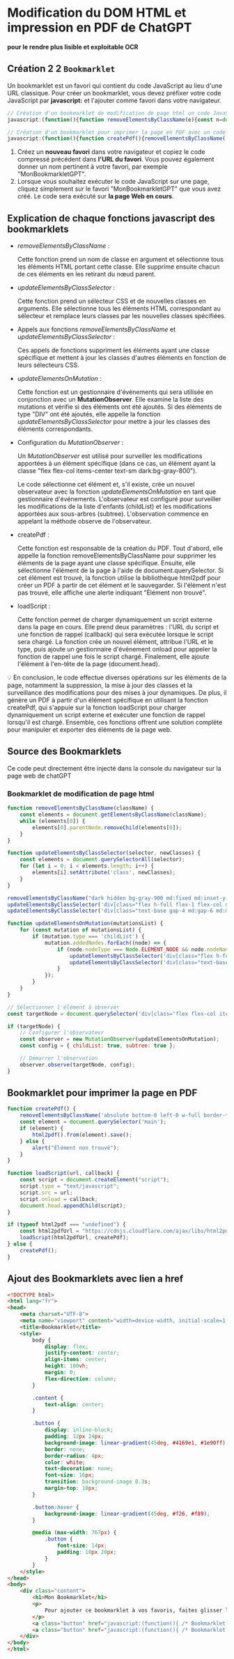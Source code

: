 # Modification du DOM HTML et impression en PDF de ChatGPT

**pour le rendre plus lisible et exploitable OCR**

## **Création 2 2 `Bookmarklet`**

Un bookmarklet est un favori qui contient du code JavaScript au lieu d'une URL classique. Pour créer un bookmarklet, vous devez préfixer votre code JavaScript par ****javascript:**** et l'ajouter comme favori dans votre navigateur.

```jsx
// Création d'un bookmarklet de modification de page html un code JavaScript compressé
javascript:(function(){function removeElementsByClassName(e){const n=document.getElementsByClassName(e);for(;n[0];)n[0].parentNode.removeChild(n[0])}function updateElementsByClassSelector(e,n){const t=document.querySelectorAll(e);for(let e=0;e<t.length;e++)t[e].setAttribute("class",n)}removeElementsByClassName("dark hidden bg-gray-900 md:fixed md:inset-y-0 md:flex md:w-[260px] md:flex-col"),updateElementsByClassSelector('div[class="flex h-full flex-1 flex-col md:pl-[260px]"]',"flex h-full flex-1 flex-col"),updateElementsByClassSelector('div[class="text-base gap-4 md:gap-6 md:max-w-2xl lg:max-w-2xl xl:max-w-3xl p-4 md:py-6 flex lg:px-0 m-auto"]',"text-base gap-4 md:gap-6 lg:max-w-2xl xl:max-w-3xl p-4 md:py-6 flex lg:px-0");function updateElementsOnMutation(e){for(const n of e)if("childList"===n.type)for(const e of n.addedNodes)e.nodeType===Node.ELEMENT_NODE&&"DIV"===e.nodeName&&(updateElementsByClassSelector('div[class="flex h-full flex-1 flex-col md:pl-[260px]"]',"flex h-full flex-1 flex-col"),updateElementsByClassSelector('div[class="text-base gap-4 md:gap-6 md:max-w-2xl lg:max-w-2xl xl:max-w-3xl p-4 md:py-6 flex lg:px-0 m-auto"]',"text-base gap-4 md:gap-6 lg:max-w-2xl xl:max-w-3xl p-4 md:py-6 flex lg:px-0"))}const e=document.querySelector('div[class="flex flex-col items-center text-sm dark:bg-gray-800"]');if(e){const n=new MutationObserver(updateElementsOnMutation);n.observe(e,{childList:!0,subtree:!0})}})();

// Création d'un bookmarklet pour imprimer la page en PDF avec un code JavaScript compressé
javascript:(function(){function createPdf(){removeElementsByClassName('absolute bottom-0 left-0 w-full border-t md:border-t-0 dark:border-white/20 md:border-transparent md:dark:border-transparent md:bg-vert-light-gradient bg-white dark:bg-gray-800 md:!bg-transparent dark:md:bg-vert-dark-gradient pt-2');const element=document.querySelector('main');if(element){html2pdf().from(element).save();}else{alert("Élément non trouvé");}}function removeElementsByClassName(className){const elements=document.getElementsByClassName(className);while(elements[0]){elements[0].parentNode.removeChild(elements[0]);}}function loadScript(url,callback){const script=document.createElement("script");script.type="text/javascript";script.src=url;script.onload=callback;document.head.appendChild(script);}if(typeof html2pdf==="undefined"){const html2pdfUrl="https://cdnjs.cloudflare.com/ajax/libs/html2pdf.js/0.9.3/html2pdf.bundle.min.js";loadScript(html2pdfUrl,createPdf);}else{createPdf();}})();
```

1. Créez un **nouveau favori** dans votre navigateur et copiez le code compressé précédent dans **l'URL du favori**. Vous pouvez également donner un nom pertinent à votre favori, par exemple "MonBookmarkletGPT".
2. Lorsque vous souhaitez exécuter le code JavaScript sur une page, cliquez simplement sur le favori "MonBookmarkletGPT" que vous avez créé. Le code sera exécuté sur **la page Web en cours**.

## **Explication de chaque fonctions javascript des bookmarklets**

- *removeElementsByClassName* :
    
    Cette fonction prend un nom de classe en argument et sélectionne tous les éléments HTML portant cette classe. Elle supprime ensuite chacun de ces éléments en les retirant du nœud parent.
    
- *updateElementsByClassSelector* :
    
    Cette fonction prend un sélecteur CSS et de nouvelles classes en arguments. Elle sélectionne tous les éléments HTML correspondant au sélecteur et remplace leurs classes par les nouvelles classes spécifiées.
    
- Appels aux fonctions *removeElementsByClassName* et *updateElementsByClassSelector* :
    
    Ces appels de fonctions suppriment les éléments ayant une classe spécifique et mettent à jour les classes d'autres éléments en fonction de leurs sélecteurs CSS.
    
- *updateElementsOnMutation* :
    
    Cette fonction est un gestionnaire d'événements qui sera utilisée en conjonction avec un **MutationObserver**. Elle examine la liste des mutations et vérifie si des éléments ont été ajoutés. Si des éléments de type "DIV" ont été ajoutés, elle appelle la fonction *updateElementsByClassSelector* pour mettre à jour les classes des éléments correspondants.
    
- Configuration du *MutationObserver* :
    
    Un *MutationObserver* est utilisé pour surveiller les modifications apportées à un élément spécifique (dans ce cas, un élément ayant la classe "flex flex-col items-center text-sm dark:bg-gray-800").
    
    Le code sélectionne cet élément et, s'il existe, crée un nouvel observateur avec la fonction *updateElementsOnMutation* en tant que gestionnaire d'événements. L'observateur est configuré pour surveiller les modifications de la liste d'enfants (childList) et les modifications apportées aux sous-arbres (subtree). L'observation commence en appelant la méthode observe de l'observateur.
    
- createPdf :
    
    Cette fonction est responsable de la création du PDF. Tout d'abord, elle appelle la fonction removeElementsByClassName pour supprimer les éléments de la page ayant une classe spécifique. Ensuite, elle sélectionne l'élément de la page à l'aide de document.querySelector. Si cet élément est trouvé, la fonction utilise la bibliothèque html2pdf pour créer un PDF à partir de cet élément et le sauvegarder. Si l'élément n'est pas trouvé, elle affiche une alerte indiquant "Élément non trouvé".
    
- loadScript :
    
    Cette fonction permet de charger dynamiquement un script externe dans la page en cours. Elle prend deux paramètres : l'URL du script et une fonction de rappel (callback) qui sera exécutée lorsque le script sera chargé. La fonction crée un nouvel élément, attribue l'URL et le type, puis ajoute un gestionnaire d'événement onload pour appeler la fonction de rappel une fois le script chargé. Finalement, elle ajoute l'élément à l'en-tête de la page (document.head).
    

<aside>
💡 En conclusion, le code effectue diverses opérations sur les éléments de la page, notamment la suppression, la mise à jour des classes et la surveillance des modifications pour des mises à jour dynamiques. De plus, il génère un PDF à partir d'un élément spécifique en utilisant la fonction createPdf, qui s'appuie sur la fonction loadScript pour charger dynamiquement un script externe et exécuter une fonction de rappel lorsqu'il est chargé. Ensemble, ces fonctions offrent une solution complète pour manipuler et exporter des éléments de la page web.

</aside>

## Source des Bookmarklets

Ce code peut directement être injecté dans la console du navigateur sur la page web de chatGPT

### Bookmarklet de modification de page html

```jsx
function removeElementsByClassName(className) {
    const elements = document.getElementsByClassName(className);
    while (elements[0]) {
        elements[0].parentNode.removeChild(elements[0]);
    }
}

function updateElementsByClassSelector(selector, newClasses) {
    const elements = document.querySelectorAll(selector);
    for (let i = 0; i < elements.length; i++) {
        elements[i].setAttribute('class', newClasses);
    }
}

removeElementsByClassName("dark hidden bg-gray-900 md:fixed md:inset-y-0 md:flex md:w-[260px] md:flex-col");
updateElementsByClassSelector('div[class="flex h-full flex-1 flex-col md:pl-[260px]"]', 'flex h-full flex-1 flex-col');
updateElementsByClassSelector('div[class="text-base gap-4 md:gap-6 md:max-w-2xl lg:max-w-2xl xl:max-w-3xl p-4 md:py-6 flex lg:px-0 m-auto"]', 'text-base gap-4 md:gap-6 lg:max-w-2xl xl:max-w-3xl p-4 md:py-6 flex lg:px-0');

function updateElementsOnMutation(mutationsList) {
    for (const mutation of mutationsList) {
        if (mutation.type === 'childList') {
            mutation.addedNodes.forEach((node) => {
                if (node.nodeType === Node.ELEMENT_NODE && node.nodeName === 'DIV') {
                    updateElementsByClassSelector('div[class="flex h-full flex-1 flex-col md:pl-[260px]"]', 'flex h-full flex-1 flex-col');
                    updateElementsByClassSelector('div[class="text-base gap-4 md:gap-6 md:max-w-2xl lg:max-w-2xl xl:max-w-3xl p-4 md:py-6 flex lg:px-0 m-auto"]', 'text-base gap-4 md:gap-6 lg:max-w-2xl xl:max-w-3xl p-4 md:py-6 flex lg:px-0');
                }
            });
        }
    }
}

// Sélectionner l'élément à observer
const targetNode = document.querySelector('div[class="flex flex-col items-center text-sm dark:bg-gray-800"]');

if (targetNode) {
    // Configurer l'observateur
    const observer = new MutationObserver(updateElementsOnMutation);
    const config = { childList: true, subtree: true };

    // Démarrer l'observation
    observer.observe(targetNode, config);
}
```

## Bookmarklet pour imprimer la page en PDF

```jsx
function createPdf() {
    removeElementsByClassName('absolute bottom-0 left-0 w-full border-t md:border-t-0 dark:border-white/20 md:border-transparent md:dark:border-transparent md:bg-vert-light-gradient bg-white dark:bg-gray-800 md:!bg-transparent dark:md:bg-vert-dark-gradient pt-2')
    const element = document.querySelector('main');
    if (element) {
        html2pdf().from(element).save();
    } else {
        alert("Élément non trouvé");
    }
}

function loadScript(url, callback) {
    const script = document.createElement("script");
    script.type = "text/javascript";
    script.src = url;
    script.onload = callback;
    document.head.appendChild(script);
}

if (typeof html2pdf === "undefined") {
    const html2pdfUrl = "https://cdnjs.cloudflare.com/ajax/libs/html2pdf.js/0.9.3/html2pdf.bundle.min.js";
    loadScript(html2pdfUrl, createPdf);
} else {
    createPdf();
}
```

## Ajout des Bookmarklets avec lien a href

```html
<!DOCTYPE html>
<html lang="fr">
<head>
    <meta charset="UTF-8">
    <meta name="viewport" content="width=device-width, initial-scale=1.0">
    <title>Bookmarklet</title>
    <style>
        body {
            display: flex;
            justify-content: center;
            align-items: center;
            height: 100vh;
            margin: 0;
            flex-direction: column;
        }

        .content {
            text-align: center;
        }

        .button {
            display: inline-block;
            padding: 12px 24px;
            background-image: linear-gradient(45deg, #4169e1, #1e90ff);
            border: none;
            border-radius: 4px;
            color: white;
            text-decoration: none;
            font-size: 16px;
            transition: background-image 0.3s;
            margin-top: 10px;
        }

        .button:hover {
            background-image: linear-gradient(45deg, #f26, #f89);
        }

        @media (max-width: 767px) {
            .button {
                font-size: 14px;
                padding: 10px 20px;
            }
        }
    </style>
</head>
<body>
    <div class="content">
        <h1>Mon Bookmarklet</h1>
        <p>
            Pour ajouter ce bookmarklet à vos favoris, faites glisser le lien suivant dans votre barre de favoris:
        </p>
        <a class="button" href="javascript:(function(){ /* Bookmarklet de modification de page html JavaScript ici */ })();">Bookmarklet de modification de page html</a>
        <a class="button" href="javascript:(function(){ /* Bookmarklet pour imprimer la page en PDF JavaScript ici */ })();">Bookmarklet pour imprimer la page en PDF</a>
    </div>
</body>
</html>
```